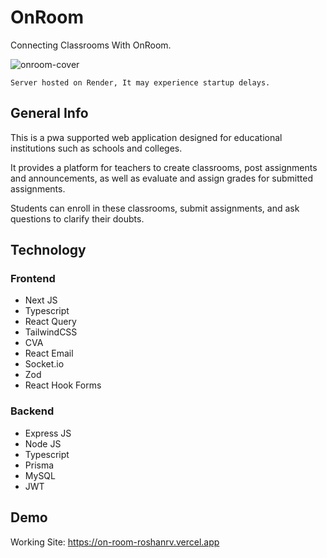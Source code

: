 # OnRoom

Connecting Classrooms With OnRoom.

![onroom-cover](https://github.com/RoshanRv/Bus-Route/assets/75238302/8e675ed5-b335-4a24-8610-b88d71cc0139)

```
Server hosted on Render, It may experience startup delays.
```

## General Info

This is a pwa supported web application designed for educational institutions such as schools and colleges.

It provides a platform for teachers to create classrooms, post assignments and announcements, as well as evaluate and assign grades for submitted assignments.

Students can enroll in these classrooms, submit assignments, and ask questions to clarify their doubts.

## Technology

### Frontend

-   Next JS
-   Typescript
-   React Query
-   TailwindCSS
-   CVA
-   React Email
-   Socket.io
-   Zod
-   React Hook Forms

### Backend

-   Express JS
-   Node JS
-   Typescript
-   Prisma
-   MySQL
-   JWT

## Demo

Working Site: https://on-room-roshanrv.vercel.app
